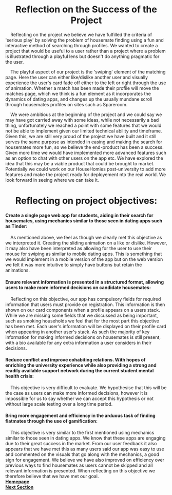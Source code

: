 <h1 align="center">Reflection on the Success of the Project</h1>

<p>&nbsp;&nbsp;&nbsp;&nbsp;Reflecting on the project we believe we have fulfilled the criteria of 'serious play' by solving the problem of housemate finding using a fun and interactive method of searching through profiles. We wanted to create a project that would be useful to a user rather than a project where a problem is illustrated through a playful lens but doesn't do anything pragmatic for the user.</p>

<p>&nbsp;&nbsp;&nbsp;&nbsp;The playful aspect of our project is the 'swiping' element of the matching page. Here the user can either like/dislike another user and visually experience the user's card fade off either to the left or right through the use of animation. Whether a match has been made their profile will move the matches page, which we think is a fun element as it incorporates the dynamics of dating apps, and changes up the usually mundane scroll through housemates profiles on sites such as Spareroom.</p>

<p>&nbsp;&nbsp;&nbsp;&nbsp;We were ambitious at the beginning of the project and we could say we may have got carried away with some ideas, while not necessarily a bad thing, unfortunately we reached a point with some features that we would not be able to implement given our limited technical ability and timeframe. Given this, we are still very proud of the project we have built and it still serves the same purpose as intended in easing and making the search for housemates more fun, so we believe the end-product has been a success. Given more time we would have implemented more advanced features such as an option to chat with other users on the app etc. We have explored the idea that this may be a viable product that could be brought to market. Potentially we could work on our HouseHomies post-university to add more features and make the project ready for deployement nto the real world. We look forward in seeing where we can take it.</p>

<h1 align="center">Reflecting on project objectives:</h1>

<h4 align="left">Create a single page web app for students, aiding in their search for housemates, using mechanics similar to those seen in dating apps such as Tinder:</h4>

<p>&nbsp;&nbsp;&nbsp;&nbsp;As mentioned above, we feel as though we clearly met this objective as we interpreted it. Creating the sliding animation on a like or dislike. However, it may also have been interpreted as allowing for the user to use their mouse for swiping as similar to mobile dating apps. This is something that we would implement in a mobile version of the app but on the web version we felt it was more intuitive to simply have buttons but retain the animations.</p>

<h4 align="left">Ensure relevant information is presented in a structured format, allowing users to make more informed decisions on candidate housemates:</h4>

<p>&nbsp;&nbsp;&nbsp;&nbsp;Reflecting on this objective, our app has compulsory fields for required information that users must provide on registration. This information is then shown on our card components when a profile appears on a users stack. While we are missing some fields that we discussed as being important, such as smoking households we feel that for the most part this objective has been met. Each user's information will be displayed on their profile card when appearing in another user's stack. As such the majority of key information for making informed decisions on housemates is still present, with a bio available for any extra information a user considers in their decisions.</p>

<h4 align="left">Reduce conflict and improve cohabiting relations. With hopes of enriching the university experience while also providing a strong and readily available support network during the current student mental health crisis:</h4>

<p>&nbsp;&nbsp;&nbsp;&nbsp;This objective is very difficult to evaluate. We hypothesise that this will be the case as users can make more informed decisions, however it is impossible for us to say whether we can accept this hypothesis or not without large scale testing over a long time period.</p>

<h4 align="left">Bring more engagement and efficiency in the arduous task of finding flatmates through the use of gamification:</h4>

<p>&nbsp;&nbsp;&nbsp;&nbsp;This objective is very similar to the first mentioned using mechanics similar to those seen in dating apps. We know that these apps are engaging due to their great success in the market. From our user feedback it also appears that we have met this as many users said our app was easy to use and commented on the visuals that go along with the mechanics, a good sign for engagement. We believe we have also improved on efficiency over previous ways to find housemates as users cannot be skipped and all relevant information is presented. When reflecting on this objective we therefore believe that we have met our goal.
<br>
<a href="https://github.com/JaiRanchod/Desk-10-Software-Engineering-Group-Project/tree/release">
<b>Homepage</b></a>
<br>
<a href="https://github.com/JaiRanchod/Desk-10-Software-Engineering-Group-Project/blob/release/Documentation/Social%20and%20Ethical%20Implications.md">
<b>Next Section</b></a>
